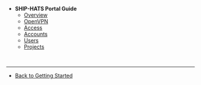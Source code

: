 - **SHIP-HATS Portal Guide**
  - [Overview](portal-guide/ship-hats-portal-overview)
  - [OpenVPN](portal-guide/set-up-open-vpn)
  - [Access](portal-guide/access-ship-hats-portal)
  - [Accounts](portal-guide/manage-account)
  - [Users](portal-guide/manage-users)
  - [Projects](portal-guide/manage-projects)
  
&nbsp;

---
  - [Back to Getting Started](ship-hats-overview)  